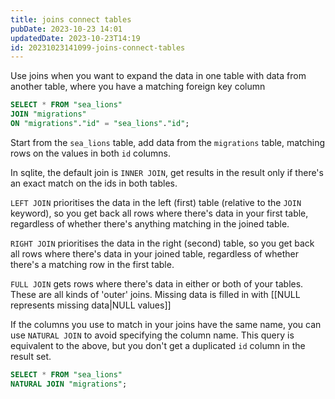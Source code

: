 ```yaml
---
title: joins connect tables
pubDate: 2023-10-23 14:01
updatedDate: 2023-10-23T14:19
id: 20231023141099-joins-connect-tables
---
```

Use joins when you want to expand the data in one table with data from another table, where you have a matching foreign key column

```sql
SELECT * FROM "sea_lions"
JOIN "migrations" 
ON "migrations"."id" = "sea_lions"."id";
```

Start from the `sea_lions` table, add data from the `migrations` table, matching rows on the values in both `id` columns.

In sqlite, the default join is `INNER JOIN`, get results in the result only if there's an exact match on the ids in both tables.

`LEFT JOIN` prioritises the data in the left (first) table (relative to the `JOIN` keyword), so you get back all rows where there's data in your first table, regardless of whether there's anything matching in the joined table.

`RIGHT JOIN` prioritises the data in the right (second) table, so you get back all rows where there's data in your joined table, regardless of whether there's a matching row in the first table.

`FULL JOIN` gets rows where there's data in either or both of your tables. These are all kinds of 'outer' joins. Missing data is filled in with [[NULL represents missing data|NULL values]]

If the columns you use to match in your joins have the same name, you can use `NATURAL JOIN` to avoid specifying the column name. This query is equivalent to the above, but you don't get a duplicated `id` column in the result set.

```sql
SELECT * FROM "sea_lions"
NATURAL JOIN "migrations";
```
